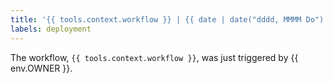 ```yaml
---
title: '{{ tools.context.workflow }} | {{ date | date("dddd, MMMM Do") }}'
labels: deployment
---
```

The workflow, `{{ tools.context.workflow }}`, was just triggered by {{ env.OWNER }}.